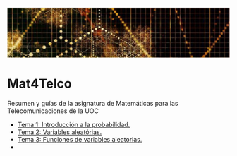 ![yo](https://github.com/MCuencaAlb/Mat4Telco/blob/main/ProbabilidadLow.jpg)
# Mat4Telco
Resumen y guías de la asignatura de Matemáticas para las  Telecomunicaciones de la UOC

- [Tema 1: Introducción a la probabilidad.](https://github.com/MCuencaAlb/Mat4Telco/blob/main/Tema1)
- [Tema 2: Variables aleatórias.](https://github.com/MCuencaAlb/Mat4Telco/blob/main/Tema2)
- [Tema 3: Funciones de variables aleatorias.](https://github.com/MCuencaAlb/Mat4Telco/blob/main/Tema3)
- 
